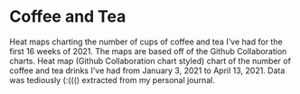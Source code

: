 # Coffee and Tea
Heat maps charting the number of cups of coffee and tea I've had for the first 16 weeks of 2021. The maps are based off of the Github Collaboration charts. 
Heat map (Github Collaboration chart styled) chart of the number of coffee and tea drinks I've had from January 3, 2021 to April 13, 2021. Data was tediously (:((() extracted from my personal journal. 
